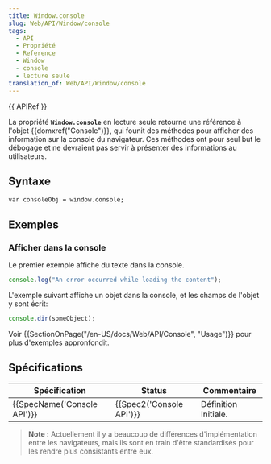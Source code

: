 ```yaml
---
title: Window.console
slug: Web/API/Window/console
tags:
  - API
  - Propriété
  - Reference
  - Window
  - console
  - lecture seule
translation_of: Web/API/Window/console
---
```

{{ APIRef }}

La propriété **`Window.console`** en lecture seule retourne une référence à l'objet {{domxref("Console")}}, qui founit des méthodes pour afficher des information sur la console du navigateur. Ces méthodes ont pour seul but le débogage et ne devraient pas servir à présenter des informations au utilisateurs.

## Syntaxe

    var consoleObj = window.console;

## Exemples

### Afficher dans la console

Le premier exemple affiche du texte dans la console.

```js
console.log("An error occurred while loading the content");
```

L'exemple suivant affiche un objet dans la console, et les champs de l'objet y sont écrit:

```js
console.dir(someObject);
```

Voir {{SectionOnPage("/en-US/docs/Web/API/Console", "Usage")}} pour plus d'exemples appronfondit.

## Spécifications

| Spécification                        | Status                           | Commentaire          |
| ------------------------------------ | -------------------------------- | -------------------- |
| {{SpecName('Console API')}} | {{Spec2('Console API')}} | Définition Initiale. |

> **Note :** Actuellement il y a beaucoup de différences d'implémentation entre les navigateurs, mais ils sont en train d'être standardisés pour les rendre plus consistants entre eux.
